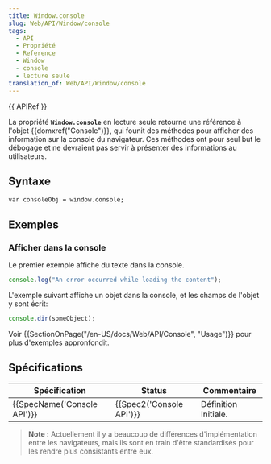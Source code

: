 ```yaml
---
title: Window.console
slug: Web/API/Window/console
tags:
  - API
  - Propriété
  - Reference
  - Window
  - console
  - lecture seule
translation_of: Web/API/Window/console
---
```

{{ APIRef }}

La propriété **`Window.console`** en lecture seule retourne une référence à l'objet {{domxref("Console")}}, qui founit des méthodes pour afficher des information sur la console du navigateur. Ces méthodes ont pour seul but le débogage et ne devraient pas servir à présenter des informations au utilisateurs.

## Syntaxe

    var consoleObj = window.console;

## Exemples

### Afficher dans la console

Le premier exemple affiche du texte dans la console.

```js
console.log("An error occurred while loading the content");
```

L'exemple suivant affiche un objet dans la console, et les champs de l'objet y sont écrit:

```js
console.dir(someObject);
```

Voir {{SectionOnPage("/en-US/docs/Web/API/Console", "Usage")}} pour plus d'exemples appronfondit.

## Spécifications

| Spécification                        | Status                           | Commentaire          |
| ------------------------------------ | -------------------------------- | -------------------- |
| {{SpecName('Console API')}} | {{Spec2('Console API')}} | Définition Initiale. |

> **Note :** Actuellement il y a beaucoup de différences d'implémentation entre les navigateurs, mais ils sont en train d'être standardisés pour les rendre plus consistants entre eux.
